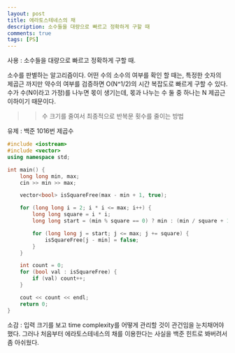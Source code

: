 ```yaml
---
layout: post
title: 에라토스테네스의 채 
description: 소수들을 대량으로 빠르고 정확하게 구할 때
comments: true
tags: [PS]
---
```


사용 : 소수들을 대량으로 빠르고 정확하게 구할 때.

소수를 판별하는 알고리즘이다. 어떤 수의 소수의 여부를 확인 할 때는, 특정한 숫자의 제곱근 까지만 약수의 여부를 검증하면 O(N^1/2)의 시간 복잡도로 빠르게 구할 수 있다. 수가 수(N이라고 가정)를 나누면 몫이 생기는데, 몫과 나누는 수 둘 중 하나는 N 제곱근 이하이기 때문이다.

>> 수 크기를 줄여서 최종적으로 반복문 횟수를 줄이는 방법

유제 : 백준 1016번 제곱수

```C++
#include <iostream>
#include <vector>
using namespace std;

int main() {
    long long min, max;
    cin >> min >> max;

    vector<bool> isSquareFree(max - min + 1, true);

    for (long long i = 2; i * i <= max; i++) {
        long long square = i * i;
        long long start = (min % square == 0) ? min : (min / square + 1) * square;

        for (long long j = start; j <= max; j += square) {
            isSquareFree[j - min] = false;
        }
    }

    int count = 0;
    for (bool val : isSquareFree) {
        if (val) count++;
    }

    cout << count << endl;
    return 0;
}
```


소감 : 입력 크기를 보고 time complexity를 어떻게 관리할 것이 관건임을 눈치채어야 했다. 그러나 처음부터 에라토스테네스의 채를 이용한다는 사실을 백준 힌트로 봐버려서 좀 아쉬웠다.
